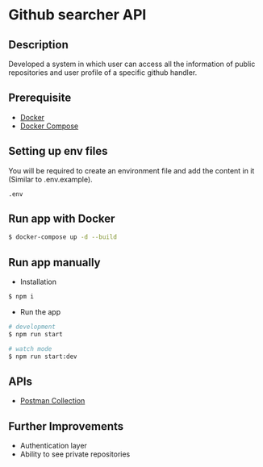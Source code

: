 <p align="center">
  <h1>Github searcher API</h1>
</p>

## Description

Developed a system in which user can access all the information of public repositories and user profile of a specific github handler.

## Prerequisite

- [Docker](https://www.docker.com/)
- [Docker Compose](https://docs.docker.com/compose/)

## Setting up env files

You will be required to create an environment file and add the content in it (Similar to .env.example).

```
.env
```

## Run app with Docker

```bash
$ docker-compose up -d --build
```

## Run app manually

- Installation

```bash
$ npm i
```

- Run the app

```bash
# development
$ npm run start

# watch mode
$ npm run start:dev
```

## APIs

- [Postman Collection](https://www.postman.com/collections/e8835d5b8ee1349e1dcc)

## Further Improvements

- Authentication layer
- Ability to see private repositories
